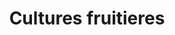 ---
title: Cultures fruitieres
longTitle: 'Cultures fruitières'
tags:
- gccommon
french:
- "[[Fruit crops]]"
---
